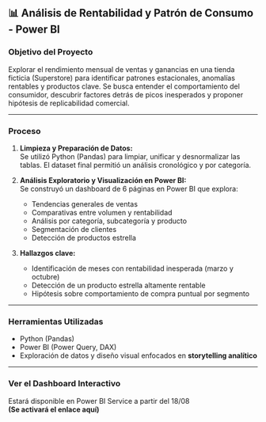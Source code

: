 ## 📊 Análisis de Rentabilidad y Patrón de Consumo - Power BI

###  Objetivo del Proyecto
Explorar el rendimiento mensual de ventas y ganancias en una tienda ficticia (Superstore) para identificar patrones estacionales, anomalías rentables y productos clave. Se busca entender el comportamiento del consumidor, descubrir factores detrás de picos inesperados y proponer hipótesis de replicabilidad comercial.

---

###  Proceso

1. **Limpieza y Preparación de Datos:**  
   Se utilizó Python (Pandas) para limpiar, unificar y desnormalizar las tablas. El dataset final permitió un análisis cronológico y por categoría.

2. **Análisis Exploratorio y Visualización en Power BI:**  
   Se construyó un dashboard de 6 páginas en Power BI que explora:
   - Tendencias generales de ventas
   - Comparativas entre volumen y rentabilidad
   - Análisis por categoría, subcategoría y producto
   - Segmentación de clientes
   - Detección de productos estrella

3. **Hallazgos clave:**  
   - Identificación de meses con rentabilidad inesperada (marzo y octubre)
   - Detección de un producto estrella altamente rentable
   - Hipótesis sobre comportamiento de compra puntual por segmento

---

### Herramientas Utilizadas

- Python (Pandas)
- Power BI (Power Query, DAX)
- Exploración de datos y diseño visual enfocados en **storytelling analítico**

---

### Ver el Dashboard Interactivo

Estará disponible en Power BI Service a partir del 18/08  
**(Se activará el enlace aquí)**

